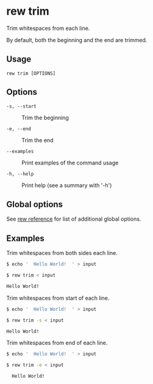 # rew trim

Trim whitespaces from each line.

By default, both the beginning and the end are trimmed.

## Usage

```
rew trim [OPTIONS]
```

## Options

<dl>

<dt><code>-s, --start</code></dt>
<dd>

Trim the beginning
</dd>

<dt><code>-e, --end</code></dt>
<dd>

Trim the end
</dd>

<dt><code>--examples</code></dt>
<dd>

Print examples of the command usage
</dd>

<dt><code>-h, --help</code></dt>
<dd>

Print help (see a summary with '-h')
</dd>
</dl>

## Global options

See [rew reference](rew.md#global-options) for list of additional global options.

## Examples

Trim whitespaces from both sides each line.

```sh
$ echo '  Hello World!  ' > input

$ rew trim < input

Hello World!
```

Trim whitespaces from start of each line.

```sh
$ echo '  Hello World!  ' > input

$ rew trim -s < input

Hello World!  
```

Trim whitespaces from end of each line.

```sh
$ echo '  Hello World!  ' > input

$ rew trim -e < input

  Hello World!
```
